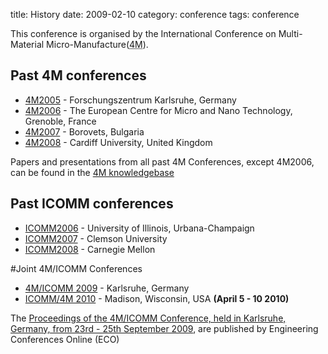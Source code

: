 title: History
date: 2009-02-10
category: conference
tags: conference

This conference is organised by the International Conference on Multi-Material Micro-Manufacture(<acronym title="Multi-Material Micro-Manufacture">4M</acronym>).
<!--break-->
## Past 4M conferences

 * [4M2005](http://www.4m-net.org/4M_Conference "4M2005 Conference") - Forschungszentrum Karlsruhe, Germany  
 * [4M2006](http://www.4m-net.org/Conference/4M2006 "4M2006 Conference") - The European Centre for Micro and Nano Technology, Grenoble, France  
 * [4M2007](http://www.4m-net.org/Conference/4M2007 "4M2007 Conference") - Borovets, Bulgaria  
 * [4M2008](http://www.4m-net.org/Conference/4M2008 "4M2008 Conference") - Cardiff University, United Kingdom


Papers and presentations from all past 4M Conferences, except 4M2006, can be found in the [4M knowledgebase](http://www.4m-net.org/KnowledgeBase "4M Knowledge base - a directory of papers and publications on multi-material micro-manufacturing")

## Past ICOMM conferences

 * [ICOMM2006](http://icomm.mie.uiuc.edu "1st International Conference on Micromanufacturing") - University of Illinois, Urbana-Champaign   
 * [ICOMM2007](http://manufacturing.northwestern.edu/ICOMM07/) - Clemson University      
 * [ICOMM2008](http://www.contrib.andrew.cmu.edu/~rlane/icomm/index.php "3rd International Conference on Micromanufacturing") - Carnegie Mellon

#Joint 4M/ICOMM Conferences

 * [4M/ICOMM 2009](/4m-association/conference/2009) - Karlsruhe, Germany
 * [ICOMM/4M 2010](http://www.conferencing.uwex.edu/conferences/ICOMM10) - Madison, Wisconsin, USA **(April 5 - 10 2010)**

The <a href="http://eco.pepublishing.com/content/g837w8">Proceedings of the 4M/ICOMM Conference, held in Karlsruhe, Germany, from 23rd - 25th September 2009</a>, are published by Engineering Conferences Online (ECO)
